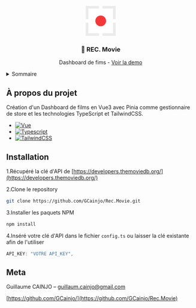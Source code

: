 <!-- PROJECT LOGO -->
<br />
<div align="center">
  <a href="https://github.com/GCainjo/Rec.Movie">
    <img src="./src/assets/Logo.png" alt="Logo" width="80" height="80">
  </a>

  <h3 align="center">🔴 REC. Movie</h3>

  <p align="center">
    Dashboard de fims - 
    <a href="https://rec-movie.guillaumecainjo.fr/">Voir la demo</a>
  </p>
</div>



<!-- TABLE OF CONTENTS -->
<details>
  <summary>Sommaire</summary>
  <ol>
    <li>
      <a>À propos du projet</a>
    </li>
    <li>
      <a>Installation</a>
    </li>
  </ol>
</details>



<!-- ABOUT THE PROJECT -->
## À propos du projet

Création d'un Dashboard de films en Vue3 avec Pinia comme gestionnaire de store et les technologies TypeScript et TailwindCSS.

* [![Vue][Vue.js]][Vue-url]
* [![Typescript][Typescript]][Typescript-url]
* [![TailwindCSS][TailwindCSS]][TailwindCSS-url]


## Installation

1.Récupéré la clé d'API de [https://developers.themoviedb.org/](https://developers.themoviedb.org/)

2.Clone le repository
   ```sh
   git clone https://github.com/GCainjo/Rec.Movie.git
   ```
3.Installer les paquets NPM
   ```sh
   npm install
   ```
4.Inséré votre clé d'API dans le fichier `config.ts` ou laisser la clé existante afin de l'utiliser
   ```js
   API_KEY: "VOTRE API_KEY",
   ```
## Meta

Guillaume CAINJO – guillaum.cainjo@gmail.com

[https://github.com/GCainjo/](https://github.com/GCainjo/Rec.Movie)


<!-- MARKDOWN LINKS & IMAGES -->
<!-- https://www.markdownguide.org/basic-syntax/#reference-style-links -->
[TailwindCSS]: https://img.shields.io/badge/Tailwind_CSS-38B2AC?style=for-the-badge&logo=tailwind-css&logoColor=white
[TailwindCSS-url]: https://tailwindcss.com/
[Typescript]: https://shields.io/badge/TypeScript-3178C6?logo=TypeScript&logoColor=FFF&style=flat-square
[Typescript-url]: https://www.typescriptlang.org/
[Vue.js]: https://img.shields.io/badge/Vue.js-35495E?style=for-the-badge&logo=vuedotjs&logoColor=4FC08D
[Vue-url]: https://vuejs.org/

